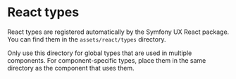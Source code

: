 # React types

React types are registered automatically by the Symfony UX React package. You can find them in the `assets/react/types` directory.

Only use this directory for global types that are used in multiple components. For component-specific types, place them in the same directory as the component that uses them.
